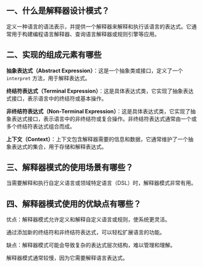 ## 一、什么是解释器设计模式？

定义一种语言的语法表示，并提供一个解释器来解释和执行该语言的表达式。它通常用于构建编程语言解释器、查询语言解释器或规则引擎等应用。

## 二、实现的组成元素有哪些

**抽象表达式（Abstract Expression）**：这是一个抽象类或接口，定义了一个 `interpret` 方法，用于解释表达式。

**终结符表达式（Terminal Expression）**：这是具体表达式类，它实现了抽象表达式接口，表示语言中的终结符或基本操作。

**非终结符表达式（Non-Terminal Expression）**：这是具体表达式类，它实现了抽象表达式接口，表示语言中的非终结符或复合操作。非终结符表达式通常由一个或多个终结符表达式组合而成。

**上下文（Context）**：上下文包含解释器需要的信息和数据，它通常维护了一个抽象表达式的集合，用于存储和解释表达式。

## 三、解释器模式的使用场景有哪些？

当需要解释和执行自定义语言或领域特定语言（DSL）时，解释器模式非常有用。

## 四、解释器模式使用的优缺点有哪些？

优点：解释器模式允许定义和解释自定义语言或规则，使系统更灵活。

通过添加新的终结符和非终结符表达式，可以轻松扩展语言的功能。

缺点：解释器模式可能会导致复杂的表达式层次结构，难以管理和理解。

解释器模式通常较慢，因为它需要解释语言表达式。